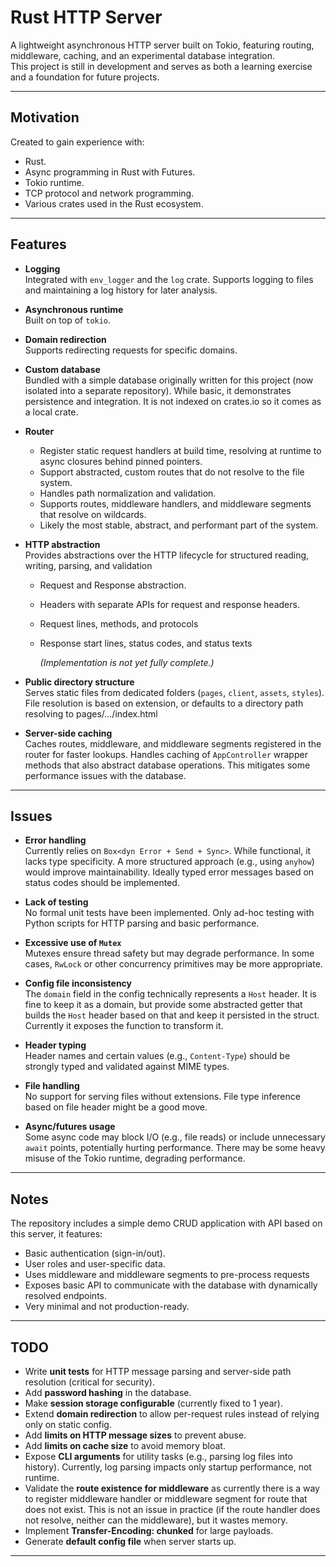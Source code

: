 # Rust HTTP Server

A lightweight asynchronous HTTP server built on Tokio, featuring routing, middleware, caching, and an experimental database integration.  
This project is still in development and serves as both a learning exercise and a foundation for future projects.

---

## Motivation

Created to gain experience with:

- Rust.
- Async programming in Rust with Futures.
- Tokio runtime.
- TCP protocol and network programming.
- Various crates used in the Rust ecosystem.

---

## Features

- **Logging**  
  Integrated with `env_logger` and the `log` crate. Supports logging to files and maintaining a log history for later analysis.

- **Asynchronous runtime**  
  Built on top of `tokio`.

- **Domain redirection**  
  Supports redirecting requests for specific domains.

- **Custom database**  
  Bundled with a simple database originally written for this project (now isolated into a separate repository). While basic, it demonstrates persistence and integration. It is not indexed on crates.io so it comes as a local crate.

- **Router**

  - Register static request handlers at build time, resolving at runtime to async closures behind pinned pointers.
  - Support abstracted, custom routes that do not resolve to the file system.
  - Handles path normalization and validation.
  - Supports routes, middleware handlers, and middleware segments that resolve on wildcards.
  - Likely the most stable, abstract, and performant part of the system.

- **HTTP abstraction**  
  Provides abstractions over the HTTP lifecycle for structured reading, writing, parsing, and validation

  - Request and Response abstraction.
  - Headers with separate APIs for request and response headers.
  - Request lines, methods, and protocols
  - Response start lines, status codes, and status texts

    _(Implementation is not yet fully complete.)_

- **Public directory structure**  
  Serves static files from dedicated folders (`pages`, `client`, `assets`, `styles`).  
  File resolution is based on extension, or defaults to a directory path resolving to pages/.../index.html

- **Server-side caching**  
  Caches routes, middleware, and middleware segments registered in the router for faster lookups.
  Handles caching of `AppController` wrapper methods that also abstract database operations. This mitigates some performance issues with the database.

---

## Issues

- **Error handling**  
  Currently relies on `Box<dyn Error + Send + Sync>`. While functional, it lacks type specificity. A more structured approach (e.g., using `anyhow`) would improve maintainability. Ideally typed error messages based on status codes should be implemented.

- **Lack of testing**  
  No formal unit tests have been implemented. Only ad-hoc testing with Python scripts for HTTP parsing and basic performance.

- **Excessive use of `Mutex`**  
  Mutexes ensure thread safety but may degrade performance. In some cases, `RwLock` or other concurrency primitives may be more appropriate.

- **Config file inconsistency**  
  The `domain` field in the config technically represents a `Host` header. It is fine to keep it as a domain, but provide some abstracted getter
  that builds the `Host` header based on that and keep it persisted in the struct. Currently it exposes the function to transform it.

- **Header typing**  
  Header names and certain values (e.g., `Content-Type`) should be strongly typed and validated against MIME types.

- **File handling**  
  No support for serving files without extensions. File type inference based on file header might be a good move.

- **Async/futures usage**  
  Some async code may block I/O (e.g., file reads) or include unnecessary `await` points, potentially hurting performance.
  There may be some heavy misuse of the Tokio runtime, degrading performance.

---

## Notes

The repository includes a simple demo CRUD application with API based on this server, it features:

- Basic authentication (sign-in/out).
- User roles and user-specific data.
- Uses middleware and middleware segments to pre-process requests
- Exposes basic API to communicate with the database with dynamically resolved endpoints.
- Very minimal and not production-ready.

---

## TODO

- Write **unit tests** for HTTP message parsing and server-side path resolution (critical for security).
- Add **password hashing** in the database.
- Make **session storage configurable** (currently fixed to 1 year).
- Extend **domain redirection** to allow per-request rules instead of relying only on static config.
- Add **limits on HTTP message sizes** to prevent abuse.
- Add **limits on cache size** to avoid memory bloat.
- Expose **CLI arguments** for utility tasks (e.g., parsing log files into history). Currently, log parsing impacts only startup performance, not runtime.
- Validate the **route existence for middleware** as currently there is a way to register middleware handler or middleware segment for route that does not exist.
  This is not an issue in practice (if the route handler does not resolve, neither can the middleware), but it wastes memory.
- Implement **Transfer-Encoding: chunked** for large payloads.
- Generate **default config file** when server starts up.

---
